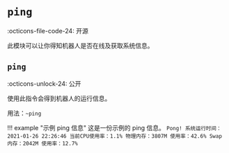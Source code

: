 # `ping`

:octicons-file-code-24: 开源

此模块可以让你得知机器人是否在线及获取系统信息。

## `ping`
:octicons-unlock-24: 公开

使用此指令会得到机器人的运行信息。

用法：`~ping`

!!! example "示例 ping 信息"
    这是一份示例的 ping 信息。
    ```
    Pong!
    系统运行时间：2021-01-26 22:26:46
    当前CPU使用率：1.1%
    物理内存：3807M 使用率：42.6%
    Swap内存：2042M 使用率：12.7%
    ```
